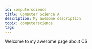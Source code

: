 ```yaml
---
id: computerscience
title: Computer Science A
description: My awesome description
topic: computerscience
tags:
---
```


Welcome to my awesome page about  CS

